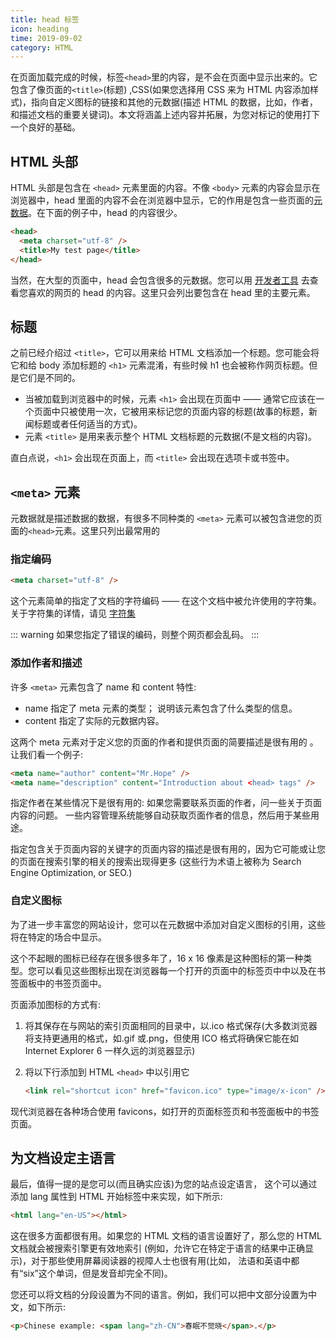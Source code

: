 ```yaml
---
title: head 标签
icon: heading
time: 2019-09-02
category: HTML
---
```


在页面加载完成的时候，标签`<head>`里的内容，是不会在页面中显示出来的。它包含了像页面的`<title>`(标题) ,CSS(如果您选择用 CSS 来为 HTML 内容添加样式)，指向自定义图标的链接和其他的元数据(描述 HTML 的数据，比如，作者，和描述文档的重要关键词)。本文将涵盖上述内容并拓展，为您对标记的使用打下一个良好的基础。

<!-- more -->

## HTML 头部

HTML 头部是包含在 `<head>` 元素里面的内容。不像 `<body>` 元素的内容会显示在浏览器中，head 里面的内容不会在浏览器中显示，它的作用是包含一些页面的[元数据](https://developer.mozilla.org/zh-CN/docs/Web/HTML/Element/meta)。在下面的例子中，head 的内容很少。

```html
<head>
  <meta charset="utf-8" />
  <title>My test page</title>
</head>
```

当然，在大型的页面中，head 会包含很多的元数据。您可以用 [开发者工具](../../../software/Chrome.md#开发者工具) 去查看您喜欢的网页的 head 的内容。这里只会列出要包含在 head 里的主要元素。

## 标题

之前已经介绍过 `<title>`，它可以用来给 HTML 文档添加一个标题。您可能会将它和给 body 添加标题的 `<h1>` 元素混淆，有些时候 h1 也会被称作网页标题。但是它们是不同的。

- 当被加载到浏览器中的时候，元素 `<h1>` 会出现在页面中 —— 通常它应该在一个页面中只被使用一次，它被用来标记您的页面内容的标题(故事的标题，新闻标题或者任何适当的方式)。
- 元素 `<title>` 是用来表示整个 HTML 文档标题的元数据(不是文档的内容)。

直白点说，`<h1>` 会出现在页面上，而 `<title>` 会出现在选项卡或书签中。

## `<meta>` 元素

元数据就是描述数据的数据，有很多不同种类的 `<meta>` 元素可以被包含进您的页面的`<head>`元素。这里只列出最常用的

### 指定编码

```html
<meta charset="utf-8" />
```

这个元素简单的指定了文档的字符编码 —— 在这个文档中被允许使用的字符集。关于字符集的详情，请见 [字符集](../../intro/encoding.md)

::: warning
如果您指定了错误的编码，则整个网页都会乱码。
:::

### 添加作者和描述

许多 `<meta>` 元素包含了 name 和 content 特性:

- name 指定了 meta 元素的类型； 说明该元素包含了什么类型的信息。
- content 指定了实际的元数据内容。

这两个 meta 元素对于定义您的页面的作者和提供页面的简要描述是很有用的 。让我们看一个例子:

```html
<meta name="author" content="Mr.Hope" />
<meta name="description" content="Introduction about <head> tags" />
```

指定作者在某些情况下是很有用的: 如果您需要联系页面的作者，问一些关于页面内容的问题。 一些内容管理系统能够自动获取页面作者的信息，然后用于某些用途。

指定包含关于页面内容的关键字的页面内容的描述是很有用的，因为它可能或让您的页面在搜索引擎的相关的搜索出现得更多 (这些行为术语上被称为 Search Engine Optimization, or SEO.)

### 自定义图标

为了进一步丰富您的网站设计，您可以在元数据中添加对自定义图标的引用，这些将在特定的场合中显示。

这个不起眼的图标已经存在很多很多年了，16 x 16 像素是这种图标的第一种类型。您可以看见这些图标出现在浏览器每一个打开的页面中的标签页中中以及在书签面板中的书签页面中。

页面添加图标的方式有:

1. 将其保存在与网站的索引页面相同的目录中，以.ico 格式保存(大多数浏览器将支持更通用的格式，如.gif 或.png，但使用 ICO 格式将确保它能在如 Internet Explorer 6 一样久远的浏览器显示)
2. 将以下行添加到 HTML `<head>` 中以引用它

   ```html
   <link rel="shortcut icon" href="favicon.ico" type="image/x-icon" />
   ```

现代浏览器在各种场合使用 favicons，如打开的页面标签页和书签面板中的书签页面。

## 为文档设定主语言

最后，值得一提的是您可以(而且确实应该)为您的站点设定语言， 这个可以通过添加 lang 属性到 HTML 开始标签中来实现，如下所示:

```html
<html lang="en-US"></html>
```

这在很多方面都很有用。如果您的 HTML 文档的语言设置好了，那么您的 HTML 文档就会被搜索引擎更有效地索引 (例如，允许它在特定于语言的结果中正确显示)，对于那些使用屏幕阅读器的视障人士也很有用(比如， 法语和英语中都有“six”这个单词，但是发音却完全不同)。

您还可以将文档的分段设置为不同的语言。例如，我们可以把中文部分设置为中文，如下所示:

```html
<p>Chinese example: <span lang="zh-CN">春眠不觉晓</span>.</p>
```
